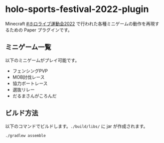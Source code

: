 # holo-sports-festival-2022-plugin

Minecraft [#ホロライブ運動会2022](https://twitter.com/hashtag/%E3%83%9B%E3%83%AD%E3%83%A9%E3%82%A4%E3%83%96%E9%81%8B%E5%8B%95%E4%BC%9A2022) で行われた各種ミニゲームの動作を再現するための Paper プラグインです。

## ミニゲーム一覧
以下のミニゲームがプレイ可能です。
- フェンシングPVP
- MOB討伐レース
- 協力ボートレース
- 選抜リレー
- だるまさんがころんだ

## ビルド方法

以下のコマンドでビルドします。`./build/libs/` に jar が作成されます。
```sh
./gradlew assemble
```
